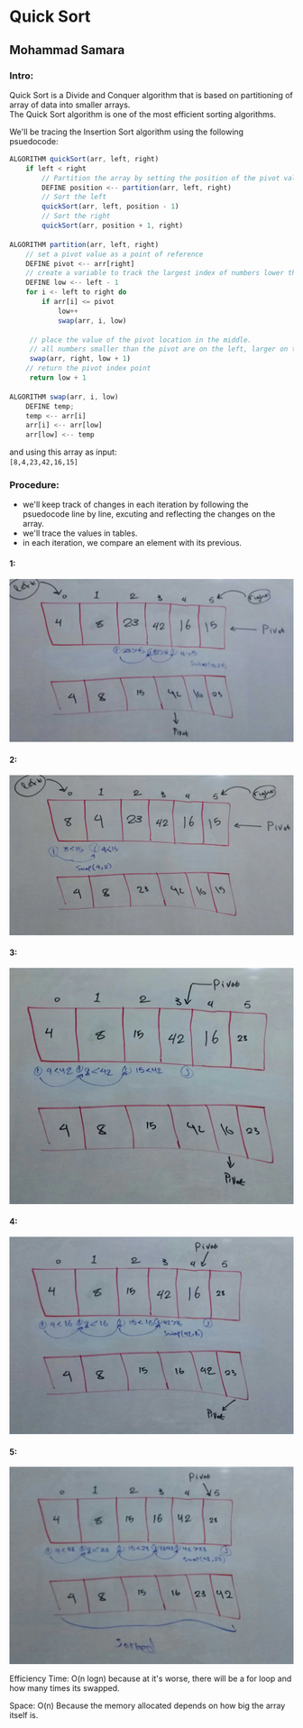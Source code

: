 # Quick Sort
## Mohammad Samara

### Intro:

Quick Sort is a Divide and Conquer algorithm that is based on partitioning of array of data into smaller arrays.  
The Quick Sort algorithm is one of the most efficient sorting algorithms.  

We'll be tracing the Insertion Sort algorithm using the following psuedocode:
```js
ALGORITHM quickSort(arr, left, right)
    if left < right
        // Partition the array by setting the position of the pivot value 
        DEFINE position <-- partition(arr, left, right)
        // Sort the left
        quickSort(arr, left, position - 1)
        // Sort the right
        quickSort(arr, position + 1, right)

ALGORITHM partition(arr, left, right)
    // set a pivot value as a point of reference
    DEFINE pivot <-- arr[right]
    // create a variable to track the largest index of numbers lower than the defined pivot
    DEFINE low <-- left - 1
    for i <- left to right do
        if arr[i] <= pivot
            low++
            swap(arr, i, low)

     // place the value of the pivot location in the middle.
     // all numbers smaller than the pivot are on the left, larger on the right. 
     swap(arr, right, low + 1)
    // return the pivot index point
     return low + 1

ALGORITHM swap(arr, i, low)
    DEFINE temp;
    temp <-- arr[i]
    arr[i] <-- arr[low]
    arr[low] <-- temp
```

and using this array as input:  
`[8,4,23,42,16,15]`

### Procedure:

- we'll keep track of changes in each iteration by following the psuedocode line by line, excuting and reflecting the changes on the array.
- we'll trace the values in tables.
- in each iteration, we compare an element with its previous.


####  1:
![pass1](../../assets/quicksort/quick-sort1.jpg)

####  2:
![pass2](../../assets/quicksort/quick-sort2.jpg)

####  3:
![pass3](../../assets/quicksort/quick-sort3.jpg)

####  4:
![pass4](../../assets/quicksort/quick-sort4.jpg)

####  5:
![pass5](../../assets/quicksort/quick-sort5.jpg)

Efficiency
Time: O(n logn) because at it's worse, there will be a for loop and how many times its swapped.

Space: O(n) Because the memory allocated depends on how big the array itself is.